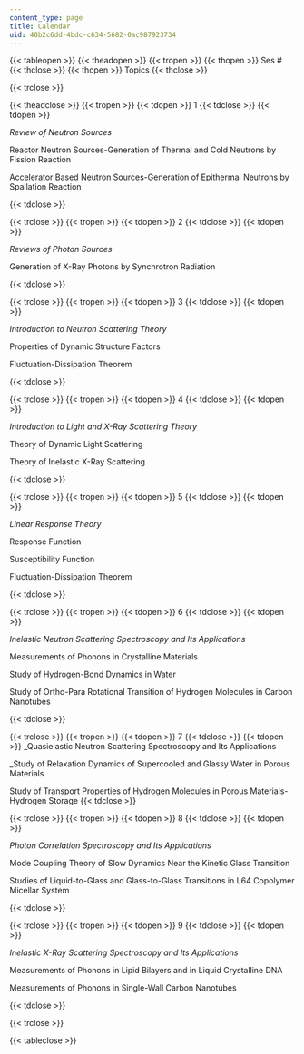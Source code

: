 ```yaml
---
content_type: page
title: Calendar
uid: 40b2c6dd-4bdc-c634-5682-0ac987923734
---
```


{{< tableopen >}}
{{< theadopen >}}
{{< tropen >}}
{{< thopen >}}
Ses #
{{< thclose >}}
{{< thopen >}}
Topics
{{< thclose >}}

{{< trclose >}}

{{< theadclose >}}
{{< tropen >}}
{{< tdopen >}}
1
{{< tdclose >}}
{{< tdopen >}}


_Review of Neutron Sources_

Reactor Neutron Sources-Generation of Thermal and Cold Neutrons by Fission Reaction

Accelerator Based Neutron Sources-Generation of Epithermal Neutrons by Spallation Reaction


{{< tdclose >}}

{{< trclose >}}
{{< tropen >}}
{{< tdopen >}}
2
{{< tdclose >}}
{{< tdopen >}}


_Reviews of Photon Sources_

Generation of X-Ray Photons by Synchrotron Radiation


{{< tdclose >}}

{{< trclose >}}
{{< tropen >}}
{{< tdopen >}}
3
{{< tdclose >}}
{{< tdopen >}}


_Introduction to Neutron Scattering Theory_

Properties of Dynamic Structure Factors

Fluctuation-Dissipation Theorem


{{< tdclose >}}

{{< trclose >}}
{{< tropen >}}
{{< tdopen >}}
4
{{< tdclose >}}
{{< tdopen >}}


_Introduction to Light and X-Ray Scattering Theory_

Theory of Dynamic Light Scattering

Theory of Inelastic X-Ray Scattering


{{< tdclose >}}

{{< trclose >}}
{{< tropen >}}
{{< tdopen >}}
5
{{< tdclose >}}
{{< tdopen >}}


_Linear Response Theory_

Response Function

Susceptibility Function

Fluctuation-Dissipation Theorem


{{< tdclose >}}

{{< trclose >}}
{{< tropen >}}
{{< tdopen >}}
6
{{< tdclose >}}
{{< tdopen >}}


_Inelastic Neutron Scattering Spectroscopy and Its Applications_

Measurements of Phonons in Crystalline Materials

Study of Hydrogen-Bond Dynamics in Water

Study of Ortho-Para Rotational Transition of Hydrogen Molecules in Carbon Nanotubes


{{< tdclose >}}

{{< trclose >}}
{{< tropen >}}
{{< tdopen >}}
7
{{< tdclose >}}
{{< tdopen >}}
_Quasielastic Neutron Scattering Spectroscopy and Its Applications  
  
_Study of Relaxation Dynamics of Supercooled and Glassy Water in Porous Materials  
  
Study of Transport Properties of Hydrogen Molecules in Porous Materials-Hydrogen Storage
{{< tdclose >}}

{{< trclose >}}
{{< tropen >}}
{{< tdopen >}}
8
{{< tdclose >}}
{{< tdopen >}}


_Photon Correlation Spectroscopy and Its Applications_

Mode Coupling Theory of Slow Dynamics Near the Kinetic Glass Transition

Studies of Liquid-to-Glass and Glass-to-Glass Transitions in L64 Copolymer Micellar System


{{< tdclose >}}

{{< trclose >}}
{{< tropen >}}
{{< tdopen >}}
9
{{< tdclose >}}
{{< tdopen >}}


_Inelastic X-Ray Scattering Spectroscopy and Its Applications_

Measurements of Phonons in Lipid Bilayers and in Liquid Crystalline DNA

Measurements of Phonons in Single-Wall Carbon Nanotubes


{{< tdclose >}}

{{< trclose >}}

{{< tableclose >}}